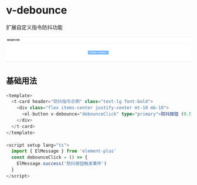 # v-debounce

扩展自定义指令防抖功能

![v-debounce](./assets/v-debounce.png)

## 基础用法

```typescript
<template>
  <t-card header="防抖指令示例" class="text-lg font-bold">
    <div class="flex items-center justify-center mt-10 mb-10">
      <el-button v-debounce="debounceClick" type="primary">防抖按钮 (0.5秒后执行)</el-button>
    </div>
  </t-card>
</template>

<script setup lang="ts">
  import { ElMessage } from 'element-plus'
  const debounceClick = () => {
    ElMessage.success('防抖按钮触发事件')
  }
</script>

```